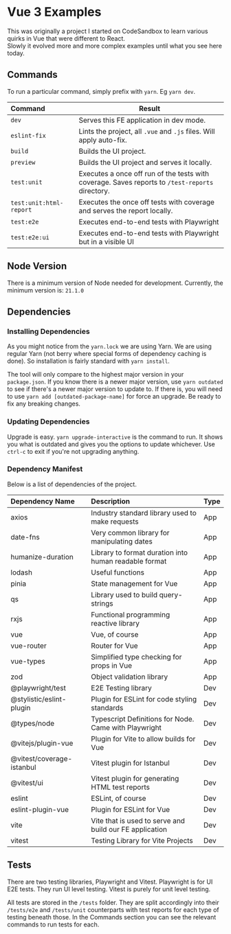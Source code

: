 # Vue 3 Examples
This was originally a project I started on CodeSandbox to learn various quirks in Vue that were different to React.  
Slowly it evolved more and more complex examples until what you see here today.

## Commands
To run a particular command, simply prefix with `yarn`. Eg `yarn dev`.

| Command                 | Result                                                                                          |
|:------------------------|-------------------------------------------------------------------------------------------------|
| `dev`                   | Serves this FE application in dev mode.                                                         |
| `eslint-fix`            | Lints the project, all `.vue` and `.js` files. Will apply auto-fix.                             |
| `build`                 | Builds the UI project.                                                                          |
| `preview`               | Builds the UI project and serves it locally.                                                    |
| `test:unit`             | Executes a once off run of the tests with coverage. Saves reports to `/test-reports` directory. |
| `test:unit:html-report` | Executes the once off tests with coverage and serves the report locally.                        |
| `test:e2e`              | Executes end-to-end tests with Playwright                                                       |
| `test:e2e:ui`          | Executes end-to-end tests with Playwright but in a visible UI                                   |

## Node Version
There is a minimum version of Node needed for development. Currently, the minimum version is: `21.1.0`

## Dependencies
### Installing Dependencies
As you might notice from the `yarn.lock` we are using Yarn. We are using regular Yarn (not berry where special
forms of dependency caching is done). So installation is fairly standard with `yarn install`.

The tool will only compare to the highest major version in your `package.json`. If you know there is a newer
major version, use `yarn outdated` to see if there's a newer major version to update to. If there is, you will
need to use `yarn add [outdated-package-name]` for force an upgrade. Be ready to fix any breaking changes.

### Updating Dependencies
Upgrade is easy. `yarn upgrade-interactive` is the command to run. It shows you what is outdated and gives you
the options to update whichever. Use `ctrl-c` to exit if you're not upgrading anything.

### Dependency Manifest
Below is a list of dependencies of the project.

| Dependency Name           | Description                                             | Type |
|:--------------------------|:--------------------------------------------------------|:-----|
| axios                     | Industry standard library used to make requests         | App  |
| date-fns                  | Very common library for manipulating dates              | App  |
| humanize-duration         | Library to format duration into human readable format   | App  |
| lodash                    | Useful functions                                        | App  |
| pinia                     | State management for Vue                                | App  |
| qs                        | Library used to build query-strings                     | App  |
| rxjs                      | Functional programming reactive library                 | App  |
| vue                       | Vue, of course                                          | App  |
| vue-router                | Router for Vue                                          | App  |
| vue-types                 | Simplified type checking for props in Vue               | App  |
| zod                       | Object validation library                               | App  |
| @playwright/test          | E2E Testing library                                     | Dev  |
| @stylistic/eslint-plugin  | Plugin for ESLint for code styling standards            | Dev  |
| @types/node               | Typescript Definitions for Node. Came with Playwright   | Dev  |
| @vitejs/plugin-vue        | Plugin for Vite to allow builds for Vue                 | Dev  |
| @vitest/coverage-istanbul | Vitest plugin for Istanbul                              | Dev  |
| @vitest/ui                | Vitest plugin for generating HTML test reports          | Dev  |
| eslint                    | ESLint, of course                                       | Dev  |
| eslint-plugin-vue         | Plugin for ESLint for Vue                               | Dev  |
| vite                      | Vite that is used to serve and build our FE application | Dev  |
| vitest                    | Testing Library for Vite Projects                       | Dev  |

## Tests
There are two testing libraries, Playwright and Vitest. Playwright is for UI E2E tests. They run UI level testing.
Vitest is purely for unit level testing.

All tests are stored in the `/tests` folder. They are split accordingly into their `/tests/e2e` and `/tests/unit`
counterparts with test reports for each type of testing beneath those. In the Commands section you can see the
relevant commands to run tests for each.

